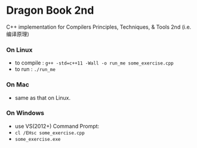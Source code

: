 Dragon Book 2nd 
===============

C++ implementation for Compilers Principles, Techniques, &amp; Tools 2nd (i.e. 编译原理)


### On Linux
- to compile : 
	`g++ -std=c++11 -Wall -o run_me some_exercise.cpp`
- to run :
	`./run_me`

### On Mac
- same as that on Linux.

### On Windows
- use VS(2012+) Command Prompt:
 - `cl /EHsc some_exercise.cpp`
 - `some_exercise.exe`




